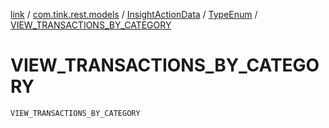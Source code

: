 [link](../../../index.md) / [com.tink.rest.models](../../index.md) / [InsightActionData](../index.md) / [TypeEnum](index.md) / [VIEW_TRANSACTIONS_BY_CATEGORY](./-v-i-e-w_-t-r-a-n-s-a-c-t-i-o-n-s_-b-y_-c-a-t-e-g-o-r-y.md)

# VIEW_TRANSACTIONS_BY_CATEGORY

`VIEW_TRANSACTIONS_BY_CATEGORY`